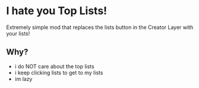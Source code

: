 # I hate you Top Lists!

Extremely simple mod that replaces the lists button in the Creator Layer with your lists!

## Why?
- i do NOT care about the top lists
- i keep clicking lists to get to my lists
- im lazy
